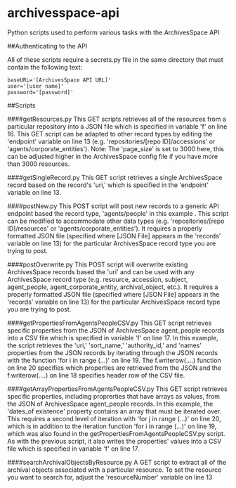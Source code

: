 # archivesspace-api
Python scripts used to perform various tasks with the ArchivesSpace API

##Authenticating to the API

All of these scripts require a secrets.py file in the same directory that must contain the following text:

	baseURL='[ArchivesSpace API URL]'
	user='[user name]'
	password='[password]'

##Scripts

####getResources.py
This GET scripts retrieves all of the resources from a particular repository into a JSON file which is specified in variable 'f' on line 16. This GET script can be adapted to other record types by editing the 'endpoint' variable on line 13 (e.g. 'repositories/[repo ID]/accessions' or 'agents/corporate_entities'). Note: The 'page_size' is set to 3000 here, this can be adjusted higher in the ArchivesSpace config file if you have more than 3000 resources. 

####getSingleRecord.py
This GET script retrieves a single ArchivesSpace record based on the record's 'uri,' which is specified in the 'endpoint' variable on line 13.

####postNew.py
This POST script will post new records to a generic API endpoint based the record type, 'agents/people' in this example .  This script can be modified to accommodate other data types (e.g. 'repositories/[repo ID]/resources' or 'agents/corporate_entities'). It requires a properly formatted JSON file (specified where [JSON File] appears in the 'records' variable on line 13) for the particular ArchivesSpace record type you are trying to post.  

####postOverwrite.py
This POST script will overwrite existing ArchivesSpace records based the 'uri' and can be used with any ArchivesSpace record type (e.g. resource, accession, subject, agent_people, agent_corporate_entity, archival_object, etc.). It requires a properly formatted JSON file (specified where [JSON File] appears in the 'records' variable on line 13) for the particular ArchivesSpace record type you are trying to post. 

####getPropertiesFromAgentsPeopleCSV.py
This GET script retrieves specific properties from the JSON of ArchivesSpace agent_people records into a CSV file which is specified in variable 'f' on line 17.  In this example, the script retrieves the 'uri,' 'sort_name,' 'authority_id,' and 'names' properties from the JSON records by iterating through the JSON records with the function 'for i in range (...)' on line 19. The f.writerow(....) function on line 20 specifies which properties are retrieved from the JSON and the f.writerow(....) on line 18 specifies header row of the CSV file.  

####getArrayPropertiesFromAgentsPeopleCSV.py
This GET script retrieves specific properties, including proprerties that have arrays as values, from the JSON of ArchivesSpace agent_people records. In this example, the 'dates_of existence' property contains an array that must be iterated over. This requires a second level of iteration with 'for j in range (...)' on line 20, which is in addition to the iteration function 'for i in range (...)' on line 19, which was also found in the getPropertiesFromAgentsPeopleCSV.py script. As with the previous script, it also writes the properties' values into a CSV file which is specified in variable 'f' on line 17.

####searchArchivalObjectsByResource.py
A GET script to extract all of the archival objects associated with a particular resource. To set the resource you want to search for, adjust the 'resourceNumber' variable on line 13
